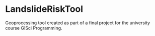 # LandslideRiskTool
Geoprocessing tool created as part of a final project for the university course GISci Programming. 
